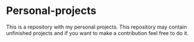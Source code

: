 # Personal-projects
This is a repository with my personal projects. This repository may contain unfinished projects and if you want to make a contribution feel free to do it.

